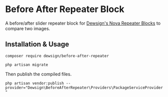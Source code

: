 # Before After Repeater Block

A before/after slider repeater block for [Dewsign's Nova Repeater Blocks](https://github.com/dewsign/nova-repeater-blocks) to compare two images.

## Installation & Usage

`composer require dewsign/before-after-repeater`

`php artisan migrate`

Then publish the compiled files.

`php artisan vendor:publish --provider="Dewsign\BeforeAfterRepeater\Providers\PackageServiceProvider"`

